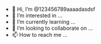 - 👋 Hi, I’m @123456789aaaadasdsf
- 👀 I’m interested in ...
- 🌱 I’m currently learning ...
- 💞️ I’m looking to collaborate on ...
- 📫 How to reach me ...

<!---
123456789aaaadasdsf/123456789aaaadasdsf is a ✨ special ✨ repository because its `README.md` (this file) appears on your GitHub profile.
You can click the Preview link to take a look at your changes.
--->
